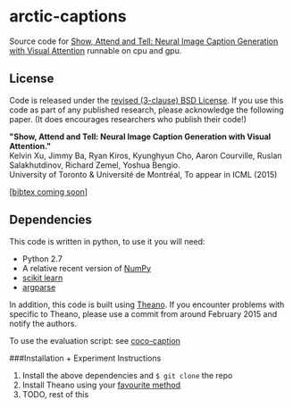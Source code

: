 # arctic-captions

Source code for [Show, Attend and Tell: Neural Image Caption Generation with Visual Attention](http://arxiv.org/abs/1502.03044)
runnable on cpu and gpu.

## License

Code is released under the [revised (3-clause) BSD
License](http://directory.fsf.org/wiki/License:BSD_3Clause). If you use this
code as part of any published research, please acknowledge the following paper. 
(It does encourages researchers who publish their code!)

**"Show, Attend and Tell: Neural Image Caption Generation with Visual Attention."**  
Kelvin Xu, Jimmy Ba, Ryan Kiros, Kyunghyun Cho, Aaron Courville, Ruslan
Salakhutdinov, Richard Zemel, Yoshua Bengio.   
University of Toronto & Université de Montréal, 
To appear in ICML (2015)

[[bibtex coming soon]()]

## Dependencies

This code is written in python, to use it you will need:

* Python 2.7
* A relative recent version of [NumPy](http://www.numpy.org/)
* [scikit learn](http://scikit-learn.org/stable/index.html)
* [argparse](https://www.google.ca/search?q=argparse&oq=argparse&aqs=chrome..69i57.1260j0j1&sourceid=chrome&es_sm=122&ie=UTF-8#q=argparse+pip)

In addition, this code is built using
[Theano](http://www.deeplearning.net/software/theano/). If you encounter
problems with specific to Theano, please use a commit from around February 2015
and notify the authors.

To use the evaluation script: see [coco-caption](https://github.com/tylin/coco-caption)

###Installation + Experiment Instructions
1) Install the above dependencies and `$ git clone` the repo  
2) Install Theano using your [favourite method](http://www.deeplearning.net/software/theano/)   
3) TODO, rest of this
